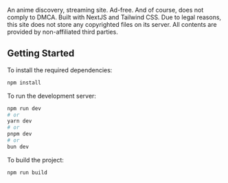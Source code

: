 An anime discovery, streaming site. Ad-free. And of course, does not comply to DMCA. Built with NextJS and Tailwind CSS. Due to legal reasons, this site does not store any copyrighted files on its server. All contents are provided by non-affiliated third parties.

## Getting Started

To install the required dependencies:

```bash
npm install
```

To run the development server:

```bash
npm run dev
# or
yarn dev
# or
pnpm dev
# or
bun dev
```

To build the project:

```bash
npm run build
```

